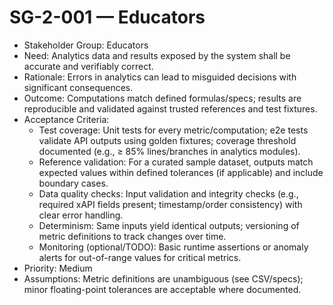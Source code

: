 # SG-2-001 — Educators

- Stakeholder Group: Educators
- Need: Analytics data and results exposed by the system shall be accurate and verifiably correct.
- Rationale: Errors in analytics can lead to misguided decisions with significant consequences.
- Outcome: Computations match defined formulas/specs; results are reproducible and validated against trusted references and test fixtures.
- Acceptance Criteria:
  - Test coverage: Unit tests for every metric/computation; e2e tests validate API outputs using golden fixtures; coverage threshold documented (e.g., ≥ 85% lines/branches in analytics modules).
  - Reference validation: For a curated sample dataset, outputs match expected values within defined tolerances (if applicable) and include boundary cases.
  - Data quality checks: Input validation and integrity checks (e.g., required xAPI fields present; timestamp/order consistency) with clear error handling.
  - Determinism: Same inputs yield identical outputs; versioning of metric definitions to track changes over time.
  - Monitoring (optional/TODO): Basic runtime assertions or anomaly alerts for out-of-range values for critical metrics.
- Priority: Medium
- Assumptions: Metric definitions are unambiguous (see CSV/specs); minor floating-point tolerances are acceptable where documented.

